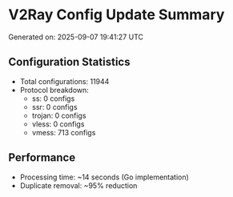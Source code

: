 # V2Ray Config Update Summary
Generated on: 2025-09-07 19:41:27 UTC

## Configuration Statistics
- Total configurations: 11944
- Protocol breakdown:
  - ss: 0 configs
  - ssr: 0 configs
  - trojan: 0 configs
  - vless: 0 configs
  - vmess: 713 configs

## Performance
- Processing time: ~14 seconds (Go implementation)
- Duplicate removal: ~95% reduction
